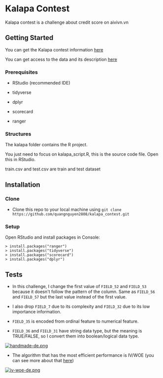 # Kalapa Contest

Kalapa contest is a challenge about credit score on aivivn.vn

## Getting Started

You can get the Kalapa contest information [here](https://challenge.kalapa.vn/?fbclid=IwAR04BPNrO_LKLqTBwnQM_b-R45b1NnTQHSoGNnNNqRR1mkDoOMiAB5sJayw)

You can get access to the data and its description [here](https://drive.google.com/drive/folders/1uxaWbSdC5u3IEN9uSXBvh-ZKslcTlGo-)

### Prerequisites

* RStudio (recommended IDE)

* tidyverse

* dplyr

* scorecard

* ranger

### Structures

The kalapa folder contains the R project. 

You just need to focus on kalapa_script.R, this is the source code file. Open this in RStudio.

train.csv and test.csv are train and test dataset

## Installation

### Clone

* Clone this repo to your local machine using `git clone https://github.com/quangnguyen2808/kalapa_contest.git`

### Setup

Open RStudio and install packages in Console:

```
> install.packages("ranger")
> install.packages("tidyverse")
> install.packages("scorecard")
> install.packages("dplyr")
```

## Tests

- In this challenge, I change the first value of `FIELD_52` and `FIELD_53` because it doesn't follow the pattern of the column. Same as `FIELD_56` and `FIELD_57` but the last value instead of the first value.

- I also drop `FIELD_7` due to its complexity and `FIELD_32` due to its low importance information.

- `FIELD_35` is encoded from ordinal feature to numerical feature.

- `FIELD_36` and `FIELD_31` have string data type, but the meaning is TRUE/FALSE, so I convert them into boolean/logical data type.

[![handmade-de.png](https://i.postimg.cc/13H6vmYs/handmade-de.png)](https://postimg.cc/rDDKmkkP)


- The algorithm that has the most efficient performance is IV/WOE (you can see more about that [here](https://www.kaggle.com/pavansanagapati/weight-of-evidence-woe-information-value-iv))

[![iv-woe-de.png](https://i.postimg.cc/9FJR58Cj/iv-woe-de.png)](https://postimg.cc/Vd0LXFJ7)
